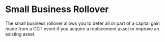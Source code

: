 # Small Business Rollover
The small business rollover allows you to defer all or part of a capital gain made from a CGT event if you acquire a replacement asset or improve an existing asset.